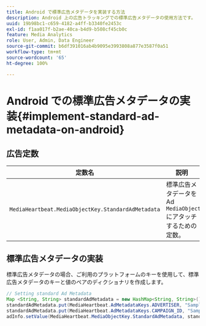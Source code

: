 ```yaml
---
title: Android で標準広告メタデータを実装する方法
description: Android 上の広告トラッキングでの標準広告メタデータの使用方法です。
uuid: 19b98bc1-c659-4182-a4ff-b3340fe2453c
exl-id: f1aa017f-b2ae-40ca-b4d9-b508cf45cb0c
feature: Media Analytics
role: User, Admin, Data Engineer
source-git-commit: b6df391016ab4b9095e3993808a877e3587f0a51
workflow-type: tm+mt
source-wordcount: '65'
ht-degree: 100%

---
```


# Android での標準広告メタデータの実装{#implement-standard-ad-metadata-on-android}

## 広告定数

| 定数名 | 説明   |
|---|---|
| `MediaHeartbeat.MediaObjectKey.StandardAdMetadata` | 標準広告メタデータを Ad `MediaObject` にアタッチするための定数。 |

## 標準広告メタデータの実装

標準広告メタデータの場合、ご利用のプラットフォームのキーを使用して、標準広告メタデータのキーと値のペアのディクショナリを作成します。

```java
// Setting standard Ad Metadata 
Map <String, String> standardAdMetadata = new HashMap<String, String>(); 
standardAdMetadata.put(MediaHeartbeat.AdMetadataKeys.ADVERTISER, "Sample Advertiser"); 
standardAdMetadata.put(MediaHeartbeat.AdMetadataKeys.CAMPAIGN_ID, "Sample Campaign"); 
adInfo.setValue(MediaHeartbeat.MediaObjectKey.StandardAdMetadata, standardAdMetadata); 
```
